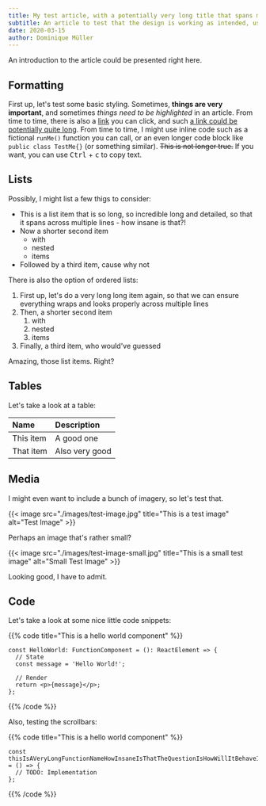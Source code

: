 ```yaml
---
title: My test article, with a potentially very long title that spans multiple lines
subtitle: An article to test that the design is working as intended, using all elements in different combinations, with edge cases
date: 2020-03-15
author: Dominique Müller
---
```


An introduction to the article could be presented right here.

## Formatting

First up, let's test some basic styling. Sometimes, **things are very important**, and sometimes _things need to be highlighted_ in an
article. From time to time, there is also a [link](https://github.com/) you can click, and such [a link could be potentially quite long](https://github.com/).
From time to time, I might use inline code such as a fictional `runMe()` function you can call, or an even longer code block like
`public class TestMe{}` (or something similar). ~~This is not longer true.~~ If you want, you can use <kbd>Ctrl</kbd> + <kbd>c</kbd> to copy text.

## Lists

Possibly, I might list a few thigs to consider:

- This is a list item that is so long, so incredible long and detailed, so that it spans across multiple lines - how insane is that?!
- Now a shorter second item
  - with
  - nested
  - items
- Followed by a third item, cause why not

There is also the option of ordered lists:

1. First up, let's do a very long long item again, so that we can ensure everything wraps and looks properly across multiple lines
2. Then, a shorter second item
   1. with
   2. nested
   3. items
3. Finally, a third item, who would've guessed

Amazing, those list items. Right?

## Tables

Let's take a look at a table:

| Name      | Description    |
| :-------- | :------------- |
| This item | A good one     |
| That item | Also very good |

## Media

I might even want to include a bunch of imagery, so let's test that.

{{< image src="./images/test-image.jpg" title="This is a test image" alt="Test Image" >}}

Perhaps an image that's rather small?

{{< image src="./images/test-image-small.jpg" title="This is a small test image" alt="Small Test Image" >}}

Looking good, I have to admit.

## Code

Let's take a look at some nice little code snippets:

{{% code title="This is a hello world component" %}}

```tsx
const HelloWorld: FunctionComponent = (): ReactElement => {
  // State
  const message = 'Hello World!';

  // Render
  return <p>{message}</p>;
};
```

{{% /code %}}

Also, testing the scrollbars:

{{% code title="This is a hello world component" %}}

```tsx
const thisIsAVeryLongFunctionNameHowInsaneIsThatTheQuestionIsHowWillItBehaveInTheArticleIAmVeryInterestedInTheAnswerIndeed = () => {
  // TODO: Implementation
};
```

{{% /code %}}

